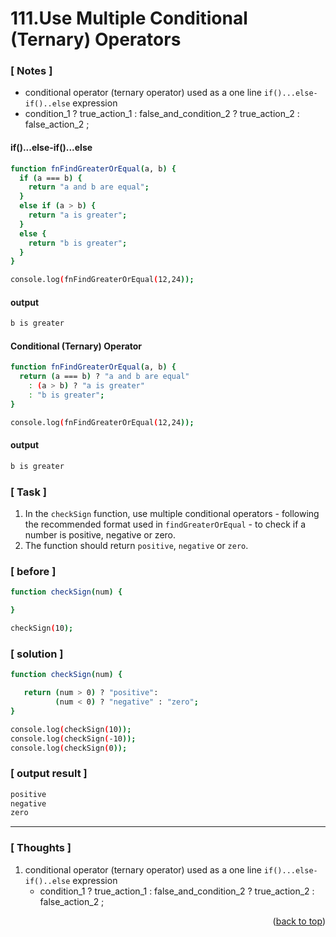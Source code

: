 <a name="topage"></a>

# 111.Use Multiple Conditional (Ternary) Operators

### [ Notes ]
  * conditional operator (ternary operator) used as a one line `if()...else-if()..else` expression
  * condition_1 ? true_action_1 : false_and_condition_2 ? true_action_2 : false_action_2 ;

#### if()...else-if()...else

```sh
function fnFindGreaterOrEqual(a, b) {
  if (a === b) {
    return "a and b are equal";
  }
  else if (a > b) {
    return "a is greater";
  }
  else {
    return "b is greater";
  }
}

console.log(fnFindGreaterOrEqual(12,24));
```

#### output
```sh
b is greater
```

#### Conditional (Ternary) Operator

```sh
function fnFindGreaterOrEqual(a, b) {
  return (a === b) ? "a and b are equal" 
    : (a > b) ? "a is greater" 
    : "b is greater";
}

console.log(fnFindGreaterOrEqual(12,24));
```

#### output
```sh
b is greater
```

### [ Task ]
  1. In the `checkSign` function, use multiple conditional operators - following the recommended format used in `findGreaterOrEqual` - to check if a number is positive, negative or zero.
  2. The function should return `positive`, `negative` or `zero`.

### [ before ]

```sh
function checkSign(num) {

}

checkSign(10);
```

### [ solution ]

```sh
function checkSign(num) {

   return (num > 0) ? "positive":
          (num < 0) ? "negative" : "zero";
}

console.log(checkSign(10));
console.log(checkSign(-10));
console.log(checkSign(0));
```

### [ output result ]

```sh
positive
negative
zero
```

-----

### [ Thoughts ]

  1. conditional operator (ternary operator) used as a one line `if()...else-if()..else` expression
     * condition_1 ? true_action_1 : false_and_condition_2 ? true_action_2 : false_action_2 ;

<p align="right">(<a href="#topage">back to top</a>)</p>
<br/>
<br/>
